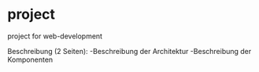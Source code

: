 # project
project for web-development

Beschreibung (2 Seiten):
-Beschreibung der Architektur
-Beschreibung der Komponenten
